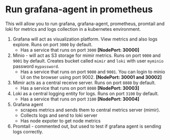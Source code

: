 # Run grafana-agent in prometheus
This will allow you to run grafana, grafana-agent, prometheus, promtail and loki for metrics and logs collection in a kubernetes environment.

1. Grafana will act as visualization platform. View metrics and also logs explore. Runs on port `3000` by default.
    - Has a service that runs on port `3000` **[NodePort: 30000]**
2. Minio - will act as S3 storage for mimir metrics. Runs on port `9000` and `9001` by default. Creates bucket called `mimir` and `loki` with user `myminio` password `mypassword`.
    - Has a service that runs on port `9000` and `9001`. You can login to minio UI on the browser using port 9002. **[NodePort: 30001 and 30002]**
3. Mimir acts as a central receive server. Runs on port `8080` by default.
    - Has a service that runs on port `8080` **[NodePort: 30003]**
4. Loki as a central logging entity for logs. Runs on port `3100` by default.
    - Has a service that runs on port `3100` **[NodePort: 30004]**
5. Grafana agent
    - scrapes metrics and sends them to central metrics server (mimir).
    - Collects logs and send to loki server
    - Has node expoter to get node metrics
6. Promtail - commented out, but used to test if grafana agent is sending logs correctly.
